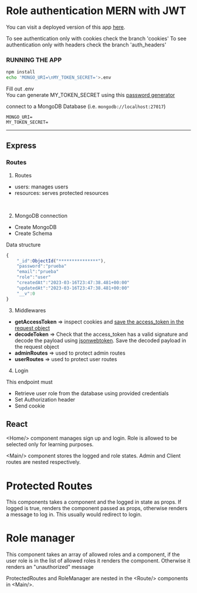 # Role authentication MERN with JWT

You can visit a deployed version of this app [here](https://demo-auth-react-express.onrender.com/).

To see authentication only with cookies check the branch 'cookies'
To see authentication only with headers check the branch 'auth_headers'

### RUNNING THE APP 

```zsh
npm install
echo 'MONGO_URI=\nMY_TOKEN_SECRET='>.env
```
Fill out .env\
You can generate MY_TOKEN_SECRET using this [password generator](https://www.lastpass.com/es/features/password-generator#generatorTool)

connect to a MongoDB Database (i.e. `mongodb://localhost:27017`)

```
MONGO_URI=
MY_TOKEN_SECRET=
```

----
## Express
### Routes

1. Routes
* users: manages users
* resources: serves protected resources

<br>

2. MongoDB connection 
* Create MongoDB
* Create Schema

Data structure 
```js
{
    "_id":ObjectId("***************"),
    "password":"prueba"
    "email":"prueba"
    "role":"user"
    "createdAt":"2023-03-16T23:47:38.481+00:00"
    "updatedAt":"2023-03-16T23:47:38.481+00:00"
    "__v":0
}
```

3. Middlewares

* **getAccessToken** => inspect cookies and [save the access_token in the request object](https://stackoverflow.com/questions/10983500/how-do-i-store-request-level-variables-in-node-js)
* **decodeToken** => Check that the access_token has a valid signature and decode the payload using [jsonwebtoken](https://www.npmjs.com/package/jsonwebtoken). Save the decoded payload in the request object
* **adminRoutes** => used to protect admin routes
* **userRoutes** => used to protect user routes

4. Login

This endpoint must 
- Retrieve user role from the database using provided credentials
- Set Authorization header
- Send cookie


## React 

&lt;Home/&gt; component manages sign up and login. 
Role is allowed to be selected only for learning purposes.

&lt;Main/&gt; component stores the logged and role states.
Admin and Client routes are nested respectively.

# Protected Routes
This components takes a component and the logged in state as props. 
If logged is true, renders the component passed as props, otherwise renders a message to log in. This usually would redirect to login.  

# Role manager
This component takes an array of allowed roles and a component, if the user role is in the list of allowed roles it renders the component. Otherwise it renders an "unauthorized" message

ProtectedRoutes and RoleManager are nested in the &lt;Route/&gt; components in &lt;Main/&gt;.





